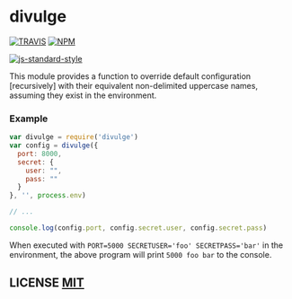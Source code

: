 # divulge

[![TRAVIS](https://secure.travis-ci.org/dcousens/divulge.png)](http://travis-ci.org/dcousens/divulge)
[![NPM](http://img.shields.io/npm/v/divulge.svg)](https://www.npmjs.org/package/divulge)

[![js-standard-style](https://cdn.rawgit.com/feross/standard/master/badge.svg)](https://github.com/feross/standard)

This module provides a function to override default configuration [recursively] with their equivalent non-delimited uppercase names, assuming they exist in the environment.

### Example

``` javascript
var divulge = require('divulge')
var config = divulge({
  port: 8000,
  secret: {
    user: "",
    pass: ""
  }
}, '', process.env)

// ...

console.log(config.port, config.secret.user, config.secret.pass)
```

When executed with `PORT=5000 SECRETUSER='foo' SECRETPASS='bar'` in the environment, the above program will print `5000 foo bar` to the console.


## LICENSE [MIT](LICENSE)
